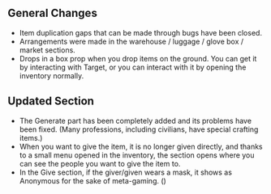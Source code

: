 ## General Changes

- Item duplication gaps that can be made through bugs have been closed.
- Arrangements were made in the warehouse / luggage / glove box / market sections.
- Drops in a box prop when you drop items on the ground. You can get it by interacting with Target, or you can interact with it by opening the inventory normally.

## Updated Section

- The Generate part has been completely added and its problems have been fixed. (Many professions, including civilians, have special crafting items.)
- When you want to give the item, it is no longer given directly, and thanks to a small menu opened in the inventory, the section opens where you can see the people you want to give the item to.
- In the Give section, if the giver/given wears a mask, it shows as Anonymous for the sake of meta-gaming. ()
